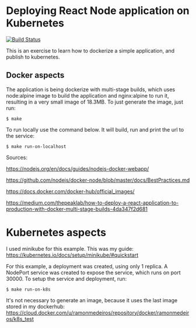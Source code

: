 # Deploying React Node application on Kubernetes
[![Build Status](https://travis-ci.org/ramonmedeiros/deploy_node_app_kubernetes.svg?branch=master)](https://travis-ci.org/ramonmedeiros/deploy_node_app_kubernetes)

This is an exercise to learn how to dockerize a simple application, and publish to kubernetes.

## Docker aspects

The application is being dockerize with multi-stage builds, which uses node:alpine image to build the application and nginx:alpine to run it, resulting in a very small image of 18.3MB. To just generate the image, just run:

```$ make```

To run locally use the command below. It will build, run and print the url to the service:

```$ make run-on-localhost```

Sources:

https://nodejs.org/en/docs/guides/nodejs-docker-webapp/

https://github.com/nodejs/docker-node/blob/master/docs/BestPractices.md

https://docs.docker.com/docker-hub/official_images/

https://medium.com/thepeaklab/how-to-deploy-a-react-application-to-production-with-docker-multi-stage-builds-4da347f2d681

# Kubernetes aspects

I used minikube for this example. This was my guide: https://kubernetes.io/docs/setup/minikube/#quickstart

For this example, a deployment was created, using only 1 replica. A NodePort service was created to expose the service, which runs on port 30000. To setup the service and deployment, run:

```$ make run-on-k8s```

It's not necessary to generate an image, because it uses the last image stored in my dockerhub: https://cloud.docker.com/u/ramonmedeiros/repository/docker/ramonmedeiros/k8s_test


